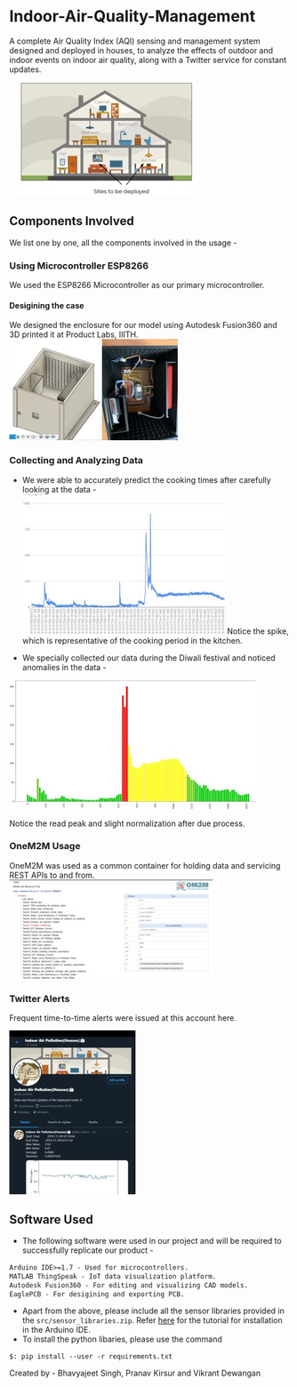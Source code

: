 # Indoor-Air-Quality-Management
A complete Air Quality Index (AQI) sensing and management system designed and deployed in houses, to analyze the effects of outdoor and indoor events on indoor air quality, along with a Twitter service for constant updates.

![House Image](./docs/imgs/indoor.jpg)

## Components Involved
We list one by one, all the components involved in the usage -
### Using Microcontroller ESP8266
We used the ESP8266 Microcontroller as our primary microcontroller.

#### Desigining the case
We designed the enclosure for our model using Autodesk Fusion360 and 3D printed it at Product Labs, IIITH.
![3D Model](./docs/imgs/image.png)

### Collecting and Analyzing Data
- We were able to accurately predict the cooking times after carefully looking at the data - 
![3D Model](./docs/imgs/Histogram.png)
Notice the spike, which is representative of the cooking period in the kitchen.

- We specially collected our data during the Diwali festival and noticed anomalies in the data - 

![3D Model](./docs/imgs/graph.png)

Notice the read peak and slight normalization after due process.

### OneM2M Usage
OneM2M was used as a common container for holding data and servicing REST APIs to and from.
![3D Model](./docs/imgs/onem2m.jpg)

### Twitter Alerts
Frequent time-to-time alerts were issued at this account here. 

![3D Model](./docs/imgs/twitter.png)

## Software Used
- The following software were used in our project and will be required to successfully replicate our product -
```
Arduino IDE>=1.7 - Used for microcontrollers.
MATLAB ThingSpeak - IoT data visualization platform.
Autodesk Fusion360 - For editing and visualizing CAD models.
EaglePCB - For desigining and exporting PCB.
```
- Apart from the above, please include all the sensor libraries provided in the `src/sensor_libraries.zip`. Refer [here](https://www.arduino.cc/en/guide/libraries) for the tutorial for installation in the Arduino IDE.
- To install the python libaries, please use the command 
```
$: pip install --user -r requirements.txt
```

Created by - 
Bhavyajeet Singh, Pranav Kirsur and Vikrant Dewangan

